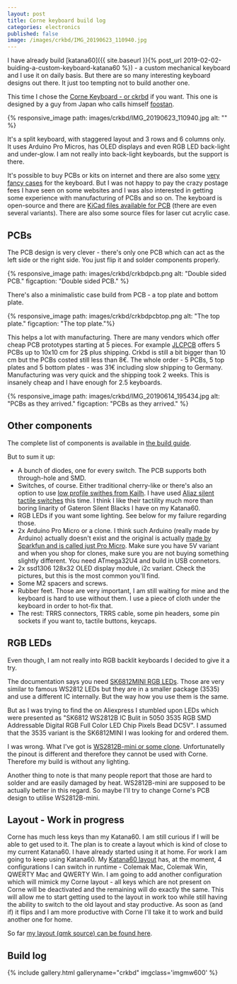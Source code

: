 ```yaml
---
layout: post
title: Corne keyboard build log
categories: electronics
published: false
image: /images/crkbd/IMG_20190623_110940.jpg
---
```


I have already build 
[katana60]({{ site.baseurl }}{% post_url 2019-02-02-buiding-a-custom-keyboard-katana60 %}) - a custom mechanical keyboard and I use it on daily basis. But there are so many interesting keyboard designs out there. It just too tempting not to build another one.

This time I chose the [Corne Keyboard - or ckrbd](https://github.com/foostan/crkbd) if you want. This one is designed by a guy from Japan who calls himself [foostan](https://twitter.com/foostan).

{% responsive_image path: images/crkbd/IMG_20190623_110940.jpg alt: "" %}

<!--more-->

It's a split keyboard, with staggered layout and 3 rows and 6 columns only. It uses Arduino Pro Micros, has OLED displays and even RGB LED back-light and under-glow. I am not really into back-light keyboards, but the support is there.

It's possible to buy PCBs or kits on internet and there are also some [very fancy cases](https://imkulio.com/) for the keyboard. But I was not happy to pay the crazy postage fees I have seen on some websites and I was also interested in getting some experience with manufacturing of PCBs and so on. The keyboard is open-source and there are [KiCad files available for PCB](https://github.com/foostan/crkbd) (there are even several variants). There are 
also some source files for laser cut acrylic case.

## PCBs 

The PCB design is very clever - there's only one PCB which can act as the left side or the right side. You just flip it and solder components properly. 

{% responsive_image path: images/crkbd/crkbdpcb.png alt: "Double sided PCB." figcaption: "Double sided PCB." %}

There's also a minimalistic case build from PCB - a top plate and bottom plate.

{% responsive_image path: images/crkbd/crkbdpcbtop.png alt: "The top plate." figcaption: "The top plate."%}

This helps a lot with manufacturing. There are many vendors which offer cheap PCB prototypes starting at 5 pieces. For example [JLCPCB](https://jlcpcb.com/) offers 5 PCBs up to 10x10 cm for 2$ plus shipping. Crkbd is still a bit bigger than 10 cm but the PCBs costed still less than 8€. The whole order - 5 PCBs, 5 top plates and 5 bottom plates - was 31€ including slow shipping to Germany. Manufacturing was very quick and the shipping took 2 weeks. This is insanely cheap and I have enough for 2.5 keyboards.

{% responsive_image path: images/crkbd/IMG_20190614_195434.jpg alt: "PCBs as they arrived." figcaption: "PCBs as they arrived." %}

## Other components

The complete list of components is available in [the build guide](https://github.com/foostan/crkbd/blob/master/corne-classic/doc/buildguide_en.md).

But to sum it up:

- A bunch of diodes, one for every switch. The PCB supports both through-hole and SMD. 
- Switches, of course. Either traditional cherry-like or there's also an option to use [low profile swithes from Kailh](http://www.kailh.com/en/Products/Ks/CS/). I have used [Aliaz silent tactile switches](https://kbdfans.com/products/pre-orderaliaz-silent-switch-tactile) this time. I think I like their tactility much more than boring linarity of Gateron Silent Blacks I have on my Katana60.
- RGB LEDs if you want some lighting. See below for my failure regarding those.
- 2x Arduino Pro Micro or a clone. I think such Arduino (really made by Arduino) actually doesn't exist and the original is actually [made by Sparkfun and is called just Pro Micro](https://www.sparkfun.com/products/12640). Make sure you have 5V variant and when you shop for clones, make sure you are not buying something slightly different. You need ATmega32U4 and build in USB connetors.
- 2x ssd1306 128x32 OLED display module, i2c variant. Check the pictures, but this is the most common you'll find.
- Some M2 spacers and screws.
- Rubber feet. Those are very important, I am still waiting for mine and the keyboard is hard to use without them. I use a piece of cloth under the keyboard in order to hot-fix that.
- The rest: TRRS connectors, TRRS cable, some pin headers, some pin sockets if you want to, tactile buttons, keycaps.


## RGB LEDs

Even though, I am not really into RGB backlit keyboards I decided to give it a try. 

The documentation says you need [SK6812MINI RGB LEDs](https://cdn-shop.adafruit.com/product-files/2686/SK6812MINI_REV.01-1-2.pdf). Those are very similar to famous WS2812 LEDs but they are in a smaller package (3535) and use a different IC internally. But the way how you use them is the same.

But as I was trying to find the on Aliexpress I stumbled upon LEDs which were presented as "SK6812 WS2812B IC Bulit in 5050 3535 RGB SMD Addressable Digital RGB Full Color LED Chip Pixels Bead DC5V". I assumed that the 3535 variant is the SK6812MINI I was looking for and ordered them.

I was wrong. What I've got is [WS2812B-mini or some clone](http://www.normandled.com/upload/201607/WS2812B%20Mini%203535%20LED%20Datasheet.pdf). Unfortunatelly the pinout is different and therefore they cannot be used with Corne. Therefore my build is without any lighting. 

Another thing to note is that many people report that those are hard to solder and are easily damaged by heat. WS2812B-mini are supposed to be actually better in this regard. So maybe I'll try to change Corne's PCB design to utilise WS2812B-mini.

## Layout - Work in progress

Corne has much less keys than my Katana60. I am still curious if I will be able to get used to it. The plan is to create a layout which is kind of close to my current Katana60. I have already started using it at home. For work I am going to keep using Katana60. My [Katana60
layout](https://github.com/qmk/qmk_firmware/tree/master/keyboards/katana60/keymaps/josefadamcik) has, at the moment, 4 configurations I can switch in runtime - Colemak Mac, Colemak Win, QWERTY Mac and QWERTY Win. I am going to add another configuration which will mimick my Corne layout - all keys which are not present on Corne will be deactivated and the remaining will do exactly the same. This will allow me to start getting used to the layout in work too while still having the ability to switch to the old layout and stay productive. As soon as (and if) it flips and I am more productive with Corne I'll take it to work and build another one for home.

So far [my layout (qmk source) can be found here](https://github.com/josefadamcik/qmk_firmware/tree/wip_crkbd/keyboards/crkbd/keymaps/josefadamcik). 



## Build log

{% include gallery.html galleryname="crkbd" imgclass='imgmw600' %}